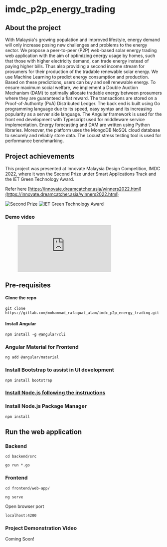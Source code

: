 # imdc_p2p_energy_trading



## About the project
With Malaysia's growing population and improved lifestyle, energy demand will only increase posing new challenges and problems to the energy sector. We propose a peer-to-peer (P2P) web-based solar energy trading web application with the aim of optimizing energy usage by homes, such that those with higher electricity demand, can trade energy instead of paying higher bills. Thus also providing a second income stream for prosumers for their production of the tradable renewable solar energy. We use Machine Learning to predict energy consumption and production. Based on these predictions, users can buy and sell renewable energy. To ensure maximum social welfare, we implement a Double Auction Mechanism (DAM) to optimally allocate tradable energy between prosumers where they are guaranteed a fiat reward. The transactions are stored on a Proof-of-Authority (PoA) Distributed Ledger. The back end is built using Go programming language due to its speed, easy syntax and its increasing popularity as a server side language. The Angular framework is used for the front end development with Typescript used for middleware service implementation. Energy forecasting and DAM are written using Python libraries. Moreover, the platform uses the MongoDB NoSQL cloud database to securely and reliably store data. The Locust stress testing tool is used for performance benchmarking.


## Project achievements
This project was presented at Innovate Malaysia Design Competition, IMDC 2022, where it won the Second Prize under Smart Applications Track and the IET Green Technology Award.

Refer here [https://innovate.dreamcatcher.asia/winners2022.html](https://innovate.dreamcatcher.asia/winners2022.html)

![Second Prize](https://drive.google.com/file/d/1V3SZIRfZis5D_t4B_x1Sa3yl-hzBrNu7/view?usp=sharing)
![IET Green Technology Award](https://drive.google.com/file/d/1xOtiD9-fGyNRXHxIrJBl-Ctr-58YB3JQ/view?usp=sharing)


### Demo video

<!-- blank line -->

<figure class="video_container">
    <iframe src="https://www.youtube.com/embed/HiCrlXkDPJ" frameborder="0" allowfullscreen="true"> </iframe>
</figure>

<!-- blank line -->


## Pre-requisites
#### Clone the repo
```
git clone https://gitlab.com/mohammad_rafaquat_alam/imdc_p2p_energy_trading.git 
```

#### Install Angular
```
npm install -g @angular/cli
```

### Angular Material for Frontend
```
ng add @angular/material
```

### Install Bootstrap to assist in UI development
```
npm install bootstrap
```

###  [Install Node.js following the instructions](https://phoenixnsp.com/kb/install-node-js-npm-on-windows)

### Install Node.js Package Manager
```
npm install
```

## Run the web application

### Backend

```
cd backend/src
```

```
go run *.go
```

### Frontend

```
cd frontend/web-app/
```
```
ng serve
```

Open browser port

```
localhost:4200
```

### Project Demonstration Video
Coming Soon!

